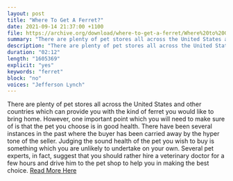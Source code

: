 ```yaml
---
layout: post
title: "Where To Get A Ferret?"
date: 2021-09-14 21:37:00 +1100
file: https://archive.org/download/where-to-get-a-ferret/Where%20to%20Get%20a%20Ferret.mp3
summary: "There are plenty of pet stores all across the United States and other countries which can provide you with the kind of ferret you would like to bring home."
description: "There are plenty of pet stores all across the United States and other countries which can provide you with the kind of ferret you would like to bring home."
duration: "02:12" 
length: "1605369"
explicit: "yes" 
keywords: "ferret"
block: "no" 
voices: "Jefferson Lynch"
---
```


There are plenty of pet stores all across the United States and other countries which can provide you with the kind of ferret you would like to bring home.  However, one important point which you will need to make sure of is that the pet you choose is in good health. There have been several instances in the past where the buyer has been carried away by the hyper tone of the seller. Judging the sound health of the pet you wish to buy is something which you are unlikely to undertake on your own. Several pet experts, in fact, suggest that you should rather hire a veterinary doctor for a few hours and drive him to the pet shop to help you in making the best choice. [Read More Here](https://ferretvoice.com/buy-ferrets-online/)

